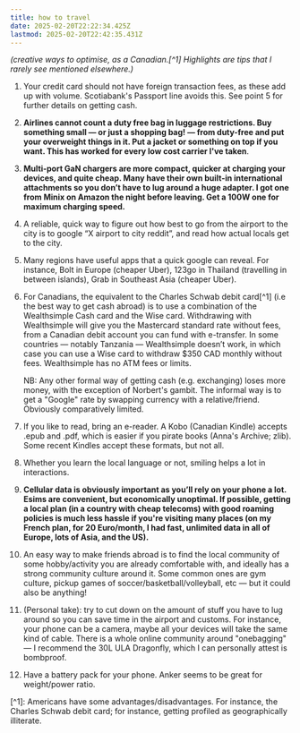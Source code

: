 ```yaml
---
title: how to travel
date: 2025-02-20T22:22:34.425Z
lastmod: 2025-02-20T22:42:35.431Z
---
```

*(creative ways to optimise, as a Canadian.\[^1] Highlights are tips that I rarely see mentioned elsewhere.)*

1. Your credit card should not have foreign transaction fees, as these add up with volume. Scotiabank's Passport line avoids this. See point 5 for further details on getting cash.

2. **Airlines cannot count a duty free bag in luggage restrictions. Buy something small — or just a shopping bag! — from duty-free and put your overweight things in it. Put a jacket or something on top if you want. This has worked for every low cost carrier I've taken**.

3. **Multi-port GaN chargers are more compact, quicker at charging your devices, and quite cheap. Many have their own built-in international attachments so you don’t have to lug around a huge adapter. I got one from Minix on Amazon the night before leaving. Get a 100W one for maximum charging speed.**

4. A reliable, quick way to figure out how best to go from the airport to the city is to google “X airport to city reddit”, and read how actual locals get to the city.

5. Many regions have useful apps that a quick google can reveal. For instance, Bolt in Europe (cheaper Uber), 123go in Thailand (travelling in between islands), Grab in Southeast Asia (cheaper Uber).

6. For Canadians, the equivalent to the Charles Schwab debit card\[^1] (i.e the best way to get cash abroad) is to use a combination of the Wealthsimple Cash card and the Wise card. Withdrawing with Wealthsimple will give you the Mastercard standard rate without fees, from a Canadian debit account you can fund with e-transfer. In some countries — notably Tanzania — Wealthsimple doesn’t work, in which case you can use a Wise card to withdraw \$350 CAD monthly without fees. Wealthsimple has no ATM fees or limits.

   NB: Any other formal way of getting cash (e.g. exchanging) loses more money, with the exception of Norbert's gambit. The informal way is to get a "Google" rate by swapping currency with a relative/friend. Obviously comparatively limited.

7. If you like to read, bring an e-reader. A Kobo (Canadian Kindle) accepts .epub and .pdf, which is easier if you pirate books (Anna's Archive; zlib). Some recent Kindles accept these formats, but not all.

8. Whether you learn the local language or not, smiling helps a lot in interactions. 

9. **Cellular data is obviously important as you’ll rely on your phone a lot. Esims are convenient, but economically unoptimal. If possible, getting a local plan (in a country with cheap telecoms) with good roaming policies is much less hassle if you're visiting many places (on my French plan, for 20 Euro/month, I had fast, unlimited data in all of Europe, lots of Asia, and the US).** 

10. An easy way to make friends abroad is to find the local community of some hobby/activity you are already comfortable with, and ideally has a strong community culture around it. Some common ones are gym culture, pickup games of soccer/basketball/volleyball, etc — but it could also be anything!

11. (Personal take): try to cut down on the amount of stuff you have to lug around so you can save time in the airport and customs. For instance, your phone can be a camera, maybe all your devices will take the same kind of cable. There is a whole online community around "onebagging" — I recommend the 30L ULA Dragonfly, which I can personally attest is bombproof.

12. Have a battery pack for your phone. Anker seems to be great for weight/power ratio.

\[^1]: Americans have some advantages/disadvantages. For instance, the Charles Schwab debit card; for instance, getting profiled as geographically illiterate.
